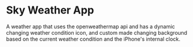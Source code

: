 #  Sky Weather App

A weather app that uses the openweathermap api and has a dynamic changing weather condition icon, and custom made changing background based on the current weather condition and the iPhone's internal clock.



